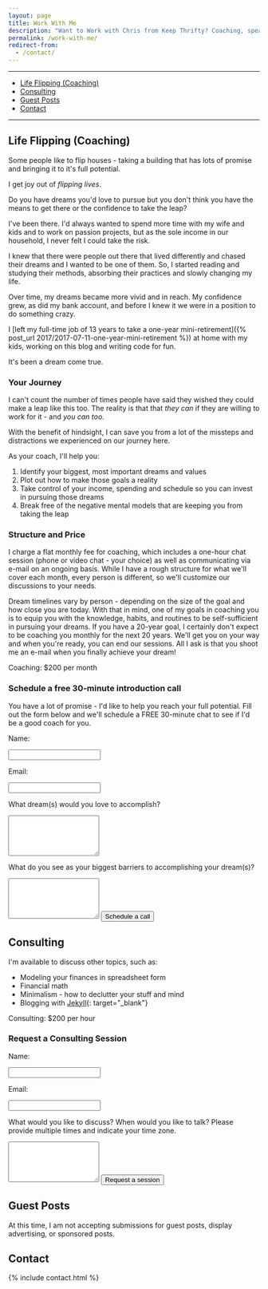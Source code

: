 ```yaml
---
layout: page
title: Work With Me
description: "Want to Work with Chris from Keep Thrifty? Coaching, speaking, and collaboration - it's all here."
permalink: /work-with-me/
redirect-from:
  - /contact/
---
```


<hr />

<div class="in-page-nav">
  <ul class="in-page-nav--list">
    <li class="in-page-nav--list-item"><a href="#life-flipping-coaching">Life Flipping (Coaching)</a></li>
    <li class="in-page-nav--list-item"><a href="#consulting">Consulting</a></li>
    <li class="in-page-nav--list-item"><a href="#guest-posts">Guest Posts</a></li>
    <li class="in-page-nav--list-item"><a href="#contact">Contact</a></li>
  </ul>
</div>

<hr />

## Life Flipping (Coaching)

Some people like to flip houses - taking a building that has lots of promise and bringing it to it's full potential.

I get joy out of _flipping lives_.

Do you have dreams you'd love to pursue but you don't think you have the means to get there or the confidence to take the leap?

I've been there. I'd always wanted to spend more time with my wife and kids and to work on passion projects, but as the sole income in our household, I never felt I could take the risk.

I knew that there were people out there that lived differently and chased their dreams and I wanted to be one of them. So, I started reading and studying their methods, absorbing their practices and slowly changing my life.

Over time, my dreams became more vivid and in reach. My confidence grew, as did my bank account, and before I knew it we were in a position to do something crazy.

I [left my full-time job of 13 years to take a one-year mini-retirement]({% post_url 2017/2017-07-11-one-year-mini-retirement %}) at home with my kids, working on this blog and writing code for fun.

It's been a dream come true.

### Your Journey

I can't count the number of times people have said they wished they could make a leap like this too.
The reality is that that _they can_ if they are willing to work for it - and _you can too_.

With the benefit of hindsight, I can save you from a lot of the missteps and distractions we experienced on our journey here.

As your coach, I'll help you:

1. Identify your biggest, most important dreams and values
2. Plot out how to make those goals a reality
3. Take control of your income, spending and schedule so you can invest in pursuing those dreams
4. Break free of the negative mental models that are keeping you from taking the leap

### Structure and Price

I charge a flat monthly fee for coaching, which includes a one-hour chat session (phone or video chat - your choice) as well as communicating via e-mail on an ongoing basis. While I have a rough structure for what we'll cover each month, every person is different, so we'll customize our discussions to your needs.

Dream timelines vary by person - depending on the size of the goal and how close you are today. With that in mind, one of my goals in coaching you is to equip you with the knowledge, habits, and routines to be self-sufficient in pursuing your dreams. If you have a 20-year goal, I certainly don't expect to be coaching you monthly for the next 20 years. We'll get you on your way and when you're ready, you can end our sessions. All I ask is that you shoot me an e-mail when you finally achieve your dream!

<div class="work--price">Coaching: $200 per month</div>

<div class="boxed">
  <form class="form--contact" action="https://formspree.io/chris@keepthrifty.com" method="POST">
    <h3 class="title">Schedule a free 30-minute introduction call</h3>
    <p class="text">You have a lot of promise - I'd like to help you reach your full potential. Fill out the form below and we'll schedule a FREE 30-minute chat to see if I'd be a good coach for you.</p>
    <input type="hidden" name="_next" value="{{ "/thank-you/" | prepend: site.baseurl }}" />
    <input type="hidden" name="_subject" value="Coaching Contact" />
    <p>Name:</p>
    <input type="name" name="name" required>
    <p>Email:</p>
    <input type="email" name="_replyto" required>
    <p>What dream(s) would you love to accomplish?</p>
    <textarea name="message-goal" rows="5" required></textarea>
    <p>What do you see as your biggest barriers to accomplishing your dream(s)?</p>
    <textarea name="message-barriers" rows="5" required></textarea>
    <input type="text" name="_gotcha" style="display:none" />
    <button type="submit">Schedule a call</button>
  </form>
</div>

## Consulting

I'm available to discuss other topics, such as:

- Modeling your finances in spreadsheet form
- Financial math
- Minimalism - how to declutter your stuff and mind
- Blogging with [Jekyll](http://www.jekyllrb.com){: target="_blank"}

<div class="work--price">Consulting: $200 per hour</div>

<div class="boxed">
  <form class="form--contact" action="https://formspree.io/chris@keepthrifty.com" method="POST">
    <h3 class="title">Request a Consulting Session</h3>
    <input type="hidden" name="_next" value="{{ "/thank-you/" | prepend: site.baseurl }}" />
    <input type="hidden" name="_subject" value="Consulting Contact" />
    <p>Name:</p>
    <input type="name" name="name" required>
    <p>Email:</p>
    <input type="email" name="_replyto" required>
    <p>What would you like to discuss? When would you like to talk? Please provide multiple times and indicate your time zone.</p>
    <textarea name="message" rows="5" required></textarea>
    <input type="text" name="_gotcha" style="display:none" />
    <button type="submit">Request a session</button>
  </form>
</div>

## Guest Posts

At this time, I am not accepting submissions for guest posts, display advertising, or sponsored posts.

## Contact

<a name="contact" />

{% include contact.html %}
